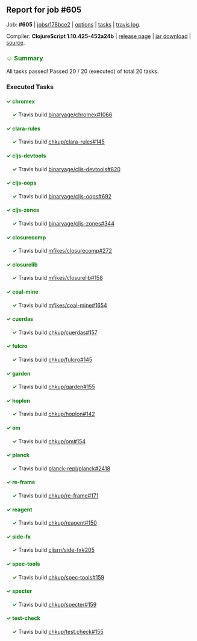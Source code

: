 ## Report for job #605

Job: **#605** | [jobs/178bce2](https://github.com/cljs-oss/canary/commit/178bce269a88d7b195583898de63eb003716e59e) | [options](options.edn) | [tasks](tasks.edn) | [travis log](https://travis-ci.org/cljs-oss/canary/builds/437435068).

Compiler: **ClojureScript 1.10.425-452a24b** | [release page](https://github.com/cljs-oss/canary/releases/tag/r1.10.425-452a24b) | [jar download](https://github.com/cljs-oss/canary/releases/download/r1.10.425-452a24b/clojurescript-1.10.425-452a24b.jar) | [source](https://github.com/mfikes/clojurescript/commit/452a24bfa68be3815cb2566fa20d71b7459e1459).

### <b style='color:green'>☺ Summary</b>

All tasks passed! Passed 20 / 20 (executed) of total 20 tasks.

### Executed Tasks

#### <b style='color:green'>&#x2713; chromex</b>
&nbsp;&nbsp;&nbsp;&nbsp;<b style='color:green'>&#x2713;</b> Travis build [binaryage/chromex#1066](https://travis-ci.org/binaryage/chromex/builds/437435829)<br>

#### <b style='color:green'>&#x2713; clara-rules</b>
&nbsp;&nbsp;&nbsp;&nbsp;<b style='color:green'>&#x2713;</b> Travis build [chkup/clara-rules#145](https://travis-ci.org/chkup/clara-rules/builds/437435835)<br>

#### <b style='color:green'>&#x2713; cljs-devtools</b>
&nbsp;&nbsp;&nbsp;&nbsp;<b style='color:green'>&#x2713;</b> Travis build [binaryage/cljs-devtools#820](https://travis-ci.org/binaryage/cljs-devtools/builds/437435852)<br>

#### <b style='color:green'>&#x2713; cljs-oops</b>
&nbsp;&nbsp;&nbsp;&nbsp;<b style='color:green'>&#x2713;</b> Travis build [binaryage/cljs-oops#692](https://travis-ci.org/binaryage/cljs-oops/builds/437435854)<br>

#### <b style='color:green'>&#x2713; cljs-zones</b>
&nbsp;&nbsp;&nbsp;&nbsp;<b style='color:green'>&#x2713;</b> Travis build [binaryage/cljs-zones#344](https://travis-ci.org/binaryage/cljs-zones/builds/437435856)<br>

#### <b style='color:green'>&#x2713; closurecomp</b>
&nbsp;&nbsp;&nbsp;&nbsp;<b style='color:green'>&#x2713;</b> Travis build [mfikes/closurecomp#272](https://travis-ci.org/mfikes/closurecomp/builds/437435858)<br>

#### <b style='color:green'>&#x2713; closurelib</b>
&nbsp;&nbsp;&nbsp;&nbsp;<b style='color:green'>&#x2713;</b> Travis build [mfikes/closurelib#158](https://travis-ci.org/mfikes/closurelib/builds/437435860)<br>

#### <b style='color:green'>&#x2713; coal-mine</b>
&nbsp;&nbsp;&nbsp;&nbsp;<b style='color:green'>&#x2713;</b> Travis build [mfikes/coal-mine#1654](https://travis-ci.org/mfikes/coal-mine/builds/437435862)<br>

#### <b style='color:green'>&#x2713; cuerdas</b>
&nbsp;&nbsp;&nbsp;&nbsp;<b style='color:green'>&#x2713;</b> Travis build [chkup/cuerdas#157](https://travis-ci.org/chkup/cuerdas/builds/437435868)<br>

#### <b style='color:green'>&#x2713; fulcro</b>
&nbsp;&nbsp;&nbsp;&nbsp;<b style='color:green'>&#x2713;</b> Travis build [chkup/fulcro#145](https://travis-ci.org/chkup/fulcro/builds/437435872)<br>

#### <b style='color:green'>&#x2713; garden</b>
&nbsp;&nbsp;&nbsp;&nbsp;<b style='color:green'>&#x2713;</b> Travis build [chkup/garden#155](https://travis-ci.org/chkup/garden/builds/437435876)<br>

#### <b style='color:green'>&#x2713; hoplon</b>
&nbsp;&nbsp;&nbsp;&nbsp;<b style='color:green'>&#x2713;</b> Travis build [chkup/hoplon#142](https://travis-ci.org/chkup/hoplon/builds/437435878)<br>

#### <b style='color:green'>&#x2713; om</b>
&nbsp;&nbsp;&nbsp;&nbsp;<b style='color:green'>&#x2713;</b> Travis build [chkup/om#154](https://travis-ci.org/chkup/om/builds/437435891)<br>

#### <b style='color:green'>&#x2713; planck</b>
&nbsp;&nbsp;&nbsp;&nbsp;<b style='color:green'>&#x2713;</b> Travis build [planck-repl/planck#2418](https://travis-ci.org/planck-repl/planck/builds/437435935)<br>

#### <b style='color:green'>&#x2713; re-frame</b>
&nbsp;&nbsp;&nbsp;&nbsp;<b style='color:green'>&#x2713;</b> Travis build [chkup/re-frame#171](https://travis-ci.org/chkup/re-frame/builds/437435897)<br>

#### <b style='color:green'>&#x2713; reagent</b>
&nbsp;&nbsp;&nbsp;&nbsp;<b style='color:green'>&#x2713;</b> Travis build [chkup/reagent#150](https://travis-ci.org/chkup/reagent/builds/437435909)<br>

#### <b style='color:green'>&#x2713; side-fx</b>
&nbsp;&nbsp;&nbsp;&nbsp;<b style='color:green'>&#x2713;</b> Travis build [cljsrn/side-fx#205](https://travis-ci.org/cljsrn/side-fx/builds/437435920)<br>

#### <b style='color:green'>&#x2713; spec-tools</b>
&nbsp;&nbsp;&nbsp;&nbsp;<b style='color:green'>&#x2713;</b> Travis build [chkup/spec-tools#159](https://travis-ci.org/chkup/spec-tools/builds/437435927)<br>

#### <b style='color:green'>&#x2713; specter</b>
&nbsp;&nbsp;&nbsp;&nbsp;<b style='color:green'>&#x2713;</b> Travis build [chkup/specter#159](https://travis-ci.org/chkup/specter/builds/437435933)<br>

#### <b style='color:green'>&#x2713; test-check</b>
&nbsp;&nbsp;&nbsp;&nbsp;<b style='color:green'>&#x2713;</b> Travis build [chkup/test.check#155](https://travis-ci.org/chkup/test.check/builds/437435937)<br>